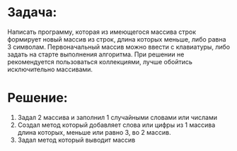 # Задача:
Написать программу, которая из имеющегося массива строк формирует новый массив из строк, длина которых меньше, либо равна 3 символам. Первоначальный массив можно ввести с клавиатуры, либо задать на старте выполнения алгоритма. При решении не рекомендуется пользоваться коллекциями, лучше обойтись исключительно массивами.

# Решение:
1. Задал 2 массива и заполнил 1 случайными словами или числами
2. Создал метод который добавляет слова или цифры из 1 массива длина которых, меньше или равно 3, во 2 массив.
3. Задал метод который выводит массив
